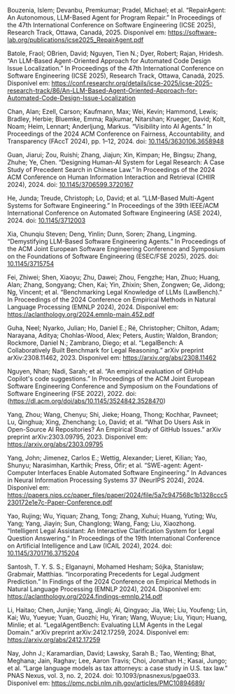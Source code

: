 Bouzenia, Islem; Devanbu, Premkumar; Pradel, Michael; et al. “RepairAgent: An Autonomous, LLM-Based Agent for Program Repair.” In Proceedings of the 47th International Conference on Software Engineering (ICSE 2025), Research Track, Ottawa, Canadá, 2025. Disponível em: https://software-lab.org/publications/icse2025_RepairAgent.pdf

Batole, Fraol; OBrien, David; Nguyen, Tien N.; Dyer, Robert; Rajan, Hridesh. “An LLM-Based Agent-Oriented Approach for Automated Code Design Issue Localization.” In Proceedings of the 47th International Conference on Software Engineering (ICSE 2025), Research Track, Ottawa, Canadá, 2025. Disponível em: https://conf.researchr.org/details/icse-2025/icse-2025-research-track/86/An-LLM-Based-Agent-Oriented-Approach-for-Automated-Code-Design-Issue-Localization

Chan, Alan; Ezell, Carson; Kaufmann, Max; Wei, Kevin; Hammond, Lewis; Bradley, Herbie; Bluemke, Emma; Rajkumar, Nitarshan; Krueger, David; Kolt, Noam; Heim, Lennart; Anderljung, Markus. “Visibility into AI Agents.” In Proceedings of the 2024 ACM Conference on Fairness, Accountability, and Transparency (FAccT 2024), pp. 1–12, 2024. doi: [10.1145/3630106.3658948](https://dl.acm.org/doi/10.1145/3630106.3658948)

Guan, Jiarui; Zou, Ruishi; Zhang, Jiajun; Xin, Kimpan; He, Bingsu; Zhang, Zhuhe; Ye, Chen. “Designing Human-AI System for Legal Research: A Case Study of Precedent Search in Chinese Law.” In Proceedings of the 2024 ACM Conference on Human Information Interaction and Retrieval (CHIIR 2024), 2024. doi: [10.1145/3706599.3720167](https://dl.acm.org/doi/10.1145/3706599.3720167)

He, Junda; Treude, Christoph; Lo, David; et al. “LLM-Based Multi-Agent Systems for Software Engineering.” In Proceedings of the 39th IEEE/ACM International Conference on Automated Software Engineering (ASE 2024), 2024. doi: [10.1145/3712003](https://dl.acm.org/doi/10.1145/3712003)

Xia, Chunqiu Steven; Deng, Yinlin; Dunn, Soren; Zhang, Lingming. “Demystifying LLM-Based Software Engineering Agents.” In Proceedings of the ACM Joint European Software Engineering Conference and Symposium on the Foundations of Software Engineering (ESEC/FSE 2025), 2025. doi: [10.1145/3715754](https://dl.acm.org/doi/10.1145/3715754)

Fei, Zhiwei; Shen, Xiaoyu; Zhu, Dawei; Zhou, Fengzhe; Han, Zhuo; Huang, Alan; Zhang, Songyang; Chen, Kai; Yin, Zhixin; Shen, Zongwen; Ge, Jidong; Ng, Vincent; et al. “Benchmarking Legal Knowledge of LLMs (LawBench).” In Proceedings of the 2024 Conference on Empirical Methods in Natural Language Processing (EMNLP 2024), 2024. Disponível em: https://aclanthology.org/2024.emnlp-main.452.pdf

Guha, Neel; Nyarko, Julian; Ho, Daniel E.; Ré, Christopher; Chilton, Adam; Narayana, Aditya; Chohlas-Wood, Alex; Peters, Austin; Waldon, Brandon; Rockmore, Daniel N.; Zambrano, Diego; et al. “LegalBench: A Collaboratively Built Benchmark for Legal Reasoning.” arXiv preprint arXiv:2308.11462, 2023. Disponível em: https://arxiv.org/abs/2308.11462

Nguyen, Nhan; Nadi, Sarah; et al. “An empirical evaluation of GitHub Copilot's code suggestions.” In Proceedings of the ACM Joint European Software Engineering Conference and Symposium on the Foundations of Software Engineering (FSE 2022), 2022. doi: (https://dl.acm.org/doi/abs/10.1145/3524842.3528470)

Yang, Zhou; Wang, Chenyu; Shi, Jieke; Hoang, Thong; Kochhar, Pavneet; Lu, Qinghua; Xing, Zhenchang; Lo, David; et al. “What Do Users Ask in Open-Source AI Repositories? An Empirical Study of GitHub Issues.” arXiv preprint arXiv:2303.09795, 2023. Disponível em: https://arxiv.org/abs/2303.09795

Yang, John; Jimenez, Carlos E.; Wettig, Alexander; Lieret, Kilian; Yao, Shunyu; Narasimhan, Karthik; Press, Ofir; et al. “SWE-agent: Agent-Computer Interfaces Enable Automated Software Engineering.” In Advances in Neural Information Processing Systems 37 (NeurIPS 2024), 2024. Disponível em: https://papers.nips.cc/paper_files/paper/2024/file/5a7c947568c1b1328ccc5230172e1e7c-Paper-Conference.pdf

Yao, Rujing; Wu, Yiquan; Zhang, Tong; Zhang, Xuhui; Huang, Yuting; Wu, Yang; Yang, Jiayin; Sun, Changlong; Wang, Fang; Liu, Xiaozhong. “Intelligent Legal Assistant: An Interactive Clarification System for Legal Question Answering.” In Proceedings of the 19th International Conference on Artificial Intelligence and Law (ICAIL 2024), 2024. doi: [10.1145/3701716.3715204](https://dl.acm.org/doi/10.1145/3701716.3715204)

Santosh, T. Y. S. S.; Elganayni, Mohamed Hesham; Sójka, Stanisław; Grabmair, Matthias. “Incorporating Precedents for Legal Judgment Prediction.” In Findings of the 2024 Conference on Empirical Methods in Natural Language Processing (EMNLP 2024), 2024. Disponível em: https://aclanthology.org/2024.findings-emnlp.214.pdf

Li, Haitao; Chen, Junjie; Yang, Jingli; Ai, Qingyao; Jia, Wei; Liu, Youfeng; Lin, Kai; Wu, Yueyue; Yuan, Guozhi; Hu, Yiran; Wang, Wuyue; Liu, Yiqun; Huang, Minlie; et al. “LegalAgentBench: Evaluating LLM Agents in the Legal Domain.” arXiv preprint arXiv:2412.17259, 2024. Disponível em: https://arxiv.org/abs/2412.17259

Nay, John J.; Karamardian, David; Lawsky, Sarah B.; Tao, Wenting; Bhat, Meghana; Jain, Raghav; Lee, Aaron Travis; Choi, Jonathan H.; Kasai, Jungo; et al. “Large language models as tax attorneys: a case study in U.S. tax law.” PNAS Nexus, vol. 3, no. 2, 2024. doi: 10.1093/pnasnexus/pgae033. Disponível em: https://pmc.ncbi.nlm.nih.gov/articles/PMC10894689/
